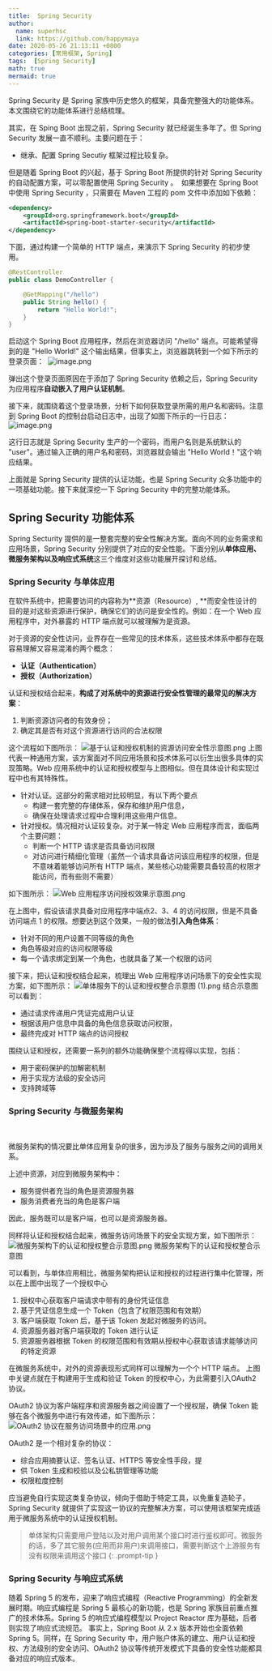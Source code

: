 ```yaml
---
title:  Spring Security 
author:
  name: superhsc
  link: https://github.com/happymaya
date: 2020-05-26 21:13:11 +0800
categories: [常用框架, Spring]
tags:  [Spring Security]
math: true
mermaid: true
---
```


Spring Security 是 Spring 家族中历史悠久的框架，具备完整强大的功能体系。本文围绕它的功能体系进行总结梳理。

其实，在 Sping Boot 出现之前，Spring Security 就已经诞生多年了。但 Spring Security 发展一直不顺利。主要问题在于：

- 继承、配置 Spring Secutiy 框架过程比较复杂。


但是随着 Spring Boot 的兴起，基于 Spring Boot 所提供的针对 Spring Security 的自动配置方案，可以零配置使用 Spring Security 。
​
如果想要在 Spring Boot 中使用 Spring Security ，只需要在 Maven 工程的 pom 文件中添加如下依赖：
```xml
<dependency>
	<groupId>org.springframework.boot</groupId>
	<artifactId>spring-boot-starter-security</artifactId>
</dependency>
```
下面，通过构建一个简单的 HTTP 端点，来演示下 Spring Security 的初步使用。
```java
@RestController
public class DemoController {

    @GetMapping("/hello")
    public String hello() {
        return "Hello World!";
    }
}

```

启动这个 Spring Boot 应用程序，然后在浏览器访问 "/hello" 端点。可能希望得到的是 "Hello World!" 这个输出结果，但事实上，浏览器跳转到一个如下所示的登录页面：
​
![image.png](https://maxpixelton.github.io/images/assert/spring-security/0101.png)

弹出这个登录页面原因在于添加了 Spring Security 依赖之后，Spring Security 为应用程序**自动嵌入了用户认证机制**。


接下来，就围绕着这个登录场景，分析下如何获取登录所需的用户名和密码。注意到 Spring Boot 的控制台启动日志中，出现了如图下所示的一行日志：
![image.png](https://maxpixelton.github.io/images/assert/spring-security/0102.png)


这行日志就是 Spring Security 生产的一个密码，而用户名则是系统默认的 "user"。通过输入正确的用户名和密码，浏览器就会输出 "Hello World！"这个响应结果。


上面就是 Spring Security 提供的认证功能，也是 Spring Security 众多功能中的一项基础功能。接下来就深挖一下 Spring Security 中的完整功能体系。


## Spring Security 功能体系


Spring Secturity 提供的是一整套完整的安全性解决方案。面向不同的业务需求和应用场景，Spring Security 分别提供了对应的安全性能。下面分别从**单体应用、微服务架构以及响应式系统**这三个维度对这些功能展开探讨和总结。


### Spring Security 与单体应用


在软件系统中，把需要访问的内容称为**资源（Resource）, **而安全性设计的目的是对这些资源进行保护，确保它们的访问是安全性的。例如：在一个 Web 应用程序中，对外暴露的 HTTP 端点就可以被理解为是资源。
​

对于资源的安全性访问，业界存在一些常见的技术体系，这些技术体系中都存在既容易理解又容易混淆的两个概念：

- **认证（Authentication）**
- **授权（Authorization）**

认证和授权结合起来，**构成了对系统中的资源进行安全性管理的最常见的解决方案**：
1. 判断资源访问者的有效身份；
2. 确定其是否有对这个资源进行访问的合法权限

这个流程如下图所示：
![基于认证和授权机制的资源访问安全性示意图.png](https://maxpixelton.github.io/images/assert/spring-security/0103.png)
​
上图代表一种通用方案，该方案面对不同应用场景和技术体系可以衍生出很多具体的实现策略。
​
Web 应用系统中的认证和授权模型与上图相似。但在具体设计和实现过程中也有其特殊性。
​
- 针对认证。这部分的需求相对比较明显，有以下两个要点
   - 构建一套完整的存储体系，保存和维护用户信息，
   - 确保在处理请求过程中合理利用这些用户信息。
- 针对授权。情况相对认证较复杂。对于某一特定 Web 应用程序而言，面临两个主要问题：
   - 判断一个 HTTP 请求是否具备访问权限
   - 对访问进行精细化管理（虽然一个请求具备访问该应用程序的权限，但是不意味着能够访问所有 HTTP 端点，某些核心功能需要具备较高的权限才能访问，而有些则不需要）

如下图所示：
![Web 应用程序访问授权效果示意图.png](https://maxpixelton.github.io/images/assert/spring-security/0104.png)
​

在上图中，假设该请求具备对应用程序中端点2、3、4 的访问权限，但是不具备访问端点 1 的权限。想要达到这个效果，一般的做法**引入角色体系**：
- 针对不同的用户设置不同等级的角色
- 角色等级对应的访问权限等级
- 每一个请求绑定到某一个角色，也就具备了某一个权限的访问



接下来，把认证和授权结合起来，梳理出 Web 应用程序访问场景下的安全性实现方案，如下图所示：
![单体服务下的认证和授权整合示意图 (1).png](https://maxpixelton.github.io/images/assert/spring-security/0105.png)
结合示意图可以看到：
- 通过请求传递用户凭证完成用户认证
- 根据该用户信息中具备的角色信息获取访问权限，
- 最终完成对 HTTP 端点的访问授权


围绕认证和授权，还需要一系列的额外功能确保整个流程得以实现，包括：
- 用于密码保护的加解密机制
- 用于实现方法级的安全访问
- 支持跨域等

### Spring Security 与微服务架构
​

微服务架构的情况要比单体应用复杂的很多，因为涉及了服务与服务之间的调用关系。
​

上述中资源，对应到微服务架构中：

- 服务提供者充当的角色是资源服务器
- 服务消费者充当的角色是客户端

因此，服务既可以是客户端，也可以是资源服务器。
​

同样将认证和授权结合起来，微服务访问场景下的安全实现方案，如下图所示：
![微服务架构下的认证和授权整合示意图.png](https://maxpixelton.github.io/images/assert/spring-security/0106.png)
微服务架构下的认证和授权整合示意图


可以看到，与单体应用相比，微服务架构把认证和授权的过程进行集中化管理，所以在上图中出现了一个授权中心

1. 授权中心获取客户端请求中带有的身份凭证信息
2. 基于凭证信息生成一个 Token（包含了权限范围和有效期）
3. 客户端获取 Token 后，基于该 Token 发起对微服务的访问。
4. 资源服务器对客户端获取的 Token 进行认证
5. 资源服务器根据 Token 的权限范围和有效期从授权中心获取该请求能够访问的特定资源

在微服务系统中，对外的资源表现形式同样可以理解为一个个 HTTP 端点。
​
上图中关键点就在于构建用于生成和验证 Token 的授权中心，为此需要引入OAuth2 协议。

OAuth2 协议为客户端程序和资源服务器之间设置了一个授权层，确保 Token 能够在各个微服务中进行有效传递，如下图所示：
![OAuth2 协议在服务访问场景中的应用.png](https://maxpixelton.github.io/images/assert/spring-security/0107.png)


OAuth2 是一个相对复杂的协议：
- 综合应用摘要认证、签名认证、HTTPS 等安全性手段，提
- 供 Token 生成和校验以及公私钥管理等功能
- 权限粒度控制

​应当避免自行实现这类复杂协议，倾向于借助于特定工具，以免重复造轮子，Spring Security 就提供了实现这一协议的完整解决方案，可以使用该框架完成适用于微服务系统中的认证授权机制。


> 单体架构只需要用户登陆以及对用户调用某个接口时进行鉴权即可。微服务的话，多了其它服务(应用而非用户)来调用接口，需要判断这个上游服务有没有权限来调用这个接口
{: .prompt-tip }


### Spring Security 与响应式系统


随着 Spring 5 的发布，迎来了响应式编程（Reactive Programming）的全新发展时期。响应式编程是 Spring 5 最核心的新功能，也是 Spring 家族目前重点推广的技术体系。Spring 5 的响应式编程模型以 Project Reactor 库为基础，后者则实现了响应式流规范。
事实上，Spring Boot 从 2.x 版本开始也全面依赖 Spring 5。同样，在 Spring Security 中，用户账户体系的建立、用户认证和授权、方法级别的安全访问、OAuth2 协议等传统开发模式下具备的安全性功能都具备对应的响应式版本。














